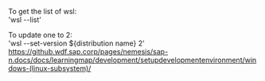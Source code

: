 To get the list of wsl:  
'wsl --list'  

To update one to 2:  
'wsl --set-version ${distribution name} 2'  
https://github.wdf.sap.corp/pages/nemesis/sap-n.docs/docs/learningmap/development/setupdevelopmentenvironment/windows-(linux-subsystem)/ 
